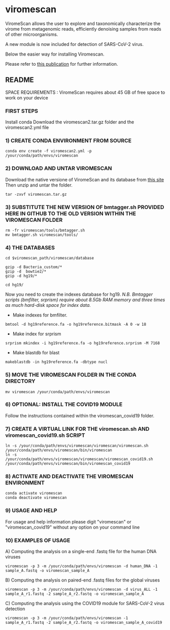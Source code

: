 # viromescan
ViromeScan allows the user to explore and taxonomically characterize the virome from metagenomic reads, efficiently denoising samples from reads of other microorganisms.

A new module is now included for detection of SARS-CoV-2 virus.

Below the easier way for installing Viromescan.

Please refer to [this publication](https://doi.org/10.1186/s12864-016-2446-3) for further information.

## README
SPACE REQUIREMENTS : ViromeScan requires about 45 GB of free space to work on your device

### FIRST STEPS
Install conda
Download the viromescan2.tar.gz folder and the viromescan2.yml file 

### 1) CREATE CONDA ENVIRONMENT FROM SOURCE
```
conda env create -f viromescan2.yml -p /your/conda/path/envs/viromescan
```

### 2) DOWNLOAD AND UNTAR VIROMESCAN
Download the native versione of ViromeScan and its database from [this site](https://sourceforge.net/projects/viromescan/files/)
Then unzip and untar the folder.
```
tar -zxvf viromescan.tar.gz
```

### 3) SUBSTITUTE THE NEW VERSION OF bmtagger.sh PROVIDED HERE IN GITHUB TO THE OLD VERSION WITHIN THE VIROMESCAN FOLDER
```
rm -fr viromescan/tools/bmtagger.sh
mv bmtagger.sh viromescan/tools/
```

### 4) THE DATABASES
```
cd $viromescan_path/viromescan/database

gzip -d Bacteria_custom/*
gzip -d  bowtie2/*
gzip -d hg19/*

cd hg19/
```
Now you need to create the indexes database for hg19.
*N.B. Bmtagger scripts (bmfilter, srprism) require about 8.5Gb RAM memory and three times as much hard-disk space for index data.*

-  Make indexes for bmfilter. 
```
bmtool -d hg19reference.fa -o hg19reference.bitmask -A 0 -w 18
```
- Make index for srprism
```
srprism mkindex -i hg19reference.fa -o hg19reference.srprism -M 7168
```
- Make blastdb for blast
```
makeblastdb -in hg19reference.fa -dbtype nucl
```

### 5) MOVE THE VIROMESCAN FOLDER IN THE CONDA DIRECTORY
```
mv viromescan /your/conda/path/envs/viromescan
```

### 6) OPTIONAL: INSTALL THE COVID19 MODULE
Follow the instructions contained within the viromescan_covid19 folder.


### 7) CREATE A VIRTUAL LINK FOR THE viromescan.sh AND viromescan_covid19.sh SCRIPT
```
ln -s /your/conda/path/envs/viromescan/viromescan/viromescan.sh  /your/conda/path/envs/viromescan/bin/viromescan
ln -s /your/conda/path/envs/viromescan/viromescan/viromescan_covid19.sh  /your/conda/path/envs/viromescan/bin/viromescan_covid19
```

### 8) ACTIVATE AND DEACTIVATE THE VIROMESCAN ENVIRONMENT
```
conda activate viromescan
conda deactivate viromescan
```

### 9) USAGE AND HELP 

For usage and help information please digit "viromescan" or "viromescan_covid19" without any option on your command line


### 10) EXAMPLES OF USAGE

A) Computing the analysis on a single-end .fastq file for the human DNA viruses
```
viromescan -p 3 -m /your/conda/path/envs/viromescan -d human_DNA -1 sample_A.fastq -o viromescan_sample_A 
```
B) Computing the analysis on paired-end .fastq files for the global viruses
```
viromescan -p 3 -m /your/conda/path/envs/viromescan -d virus_ALL -1 sample_A_r1.fastq -2 sample_A_r2.fastq -o viromescan_sample_A
```
C) Computing the analysis using the COVID19 module for SARS-CoV-2 virus detection
```
viromescan -p 3 -m /your/conda/path/envs/viromescan -1 sample_A_r1.fastq -2 sample_A_r2.fastq -o viromescan_sample_A_covid19
```
